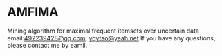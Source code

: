 # AMFIMA
Mining algorithm for maximal frequent itemsets over uncertain data
email:492239428@qq.com; yoytao@yeah.net
If you have any questions, please contact me by eamil.
